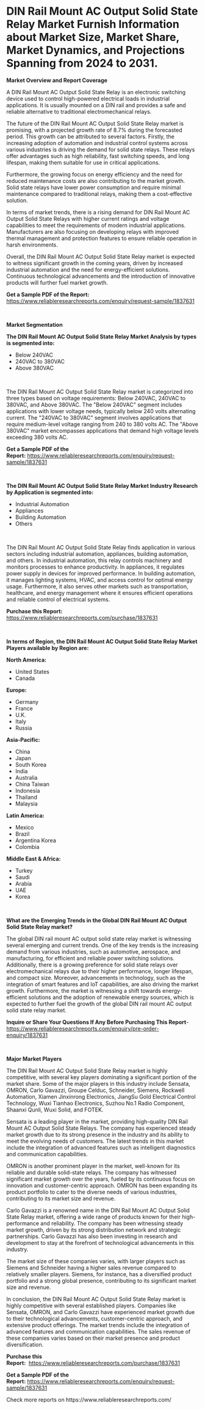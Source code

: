<p><h1>DIN Rail Mount AC Output Solid State Relay Market Furnish Information about Market Size, Market Share, Market Dynamics, and Projections Spanning from 2024 to 2031.</h1></p><p><strong>Market Overview and Report Coverage</strong></p>
<p><p>A DIN Rail Mount AC Output Solid State Relay is an electronic switching device used to control high-powered electrical loads in industrial applications. It is usually mounted on a DIN rail and provides a safe and reliable alternative to traditional electromechanical relays.</p><p>The future of the DIN Rail Mount AC Output Solid State Relay market is promising, with a projected growth rate of 8.7% during the forecasted period. This growth can be attributed to several factors. Firstly, the increasing adoption of automation and industrial control systems across various industries is driving the demand for solid state relays. These relays offer advantages such as high reliability, fast switching speeds, and long lifespan, making them suitable for use in critical applications.</p><p>Furthermore, the growing focus on energy efficiency and the need for reduced maintenance costs are also contributing to the market growth. Solid state relays have lower power consumption and require minimal maintenance compared to traditional relays, making them a cost-effective solution.</p><p>In terms of market trends, there is a rising demand for DIN Rail Mount AC Output Solid State Relays with higher current ratings and voltage capabilities to meet the requirements of modern industrial applications. Manufacturers are also focusing on developing relays with improved thermal management and protection features to ensure reliable operation in harsh environments.</p><p>Overall, the DIN Rail Mount AC Output Solid State Relay market is expected to witness significant growth in the coming years, driven by increased industrial automation and the need for energy-efficient solutions. Continuous technological advancements and the introduction of innovative products will further fuel market growth.</p></p>
<p><strong>Get a Sample PDF of the Report:</strong> <a href="https://www.reliableresearchreports.com/enquiry/request-sample/1837631">https://www.reliableresearchreports.com/enquiry/request-sample/1837631</a></p>
<p>&nbsp;</p>
<p><strong>Market Segmentation</strong></p>
<p><strong>The DIN Rail Mount AC Output Solid State Relay Market Analysis by types is segmented into:</strong></p>
<p><ul><li>Below 240VAC</li><li>240VAC to 380VAC</li><li>Above 380VAC</li></ul></p>
<p>&nbsp;</p>
<p><p>The DIN Rail Mount AC Output Solid State Relay market is categorized into three types based on voltage requirements: Below 240VAC, 240VAC to 380VAC, and Above 380VAC. The "Below 240VAC" segment includes applications with lower voltage needs, typically below 240 volts alternating current. The "240VAC to 380VAC" segment involves applications that require medium-level voltage ranging from 240 to 380 volts AC. The "Above 380VAC" market encompasses applications that demand high voltage levels exceeding 380 volts AC.</p></p>
<p><strong>Get a Sample PDF of the Report:</strong>&nbsp;<a href="https://www.reliableresearchreports.com/enquiry/request-sample/1837631">https://www.reliableresearchreports.com/enquiry/request-sample/1837631</a></p>
<p>&nbsp;</p>
<p><strong>The DIN Rail Mount AC Output Solid State Relay Market Industry Research by Application is segmented into:</strong></p>
<p><ul><li>Industrial Automation</li><li>Appliances</li><li>Building Automation</li><li>Others</li></ul></p>
<p>&nbsp;</p>
<p><p>The DIN Rail Mount AC Output Solid State Relay finds application in various sectors including industrial automation, appliances, building automation, and others. In industrial automation, this relay controls machinery and monitors processes to enhance productivity. In appliances, it regulates power supply in devices for improved performance. In building automation, it manages lighting systems, HVAC, and access control for optimal energy usage. Furthermore, it also serves other markets such as transportation, healthcare, and energy management where it ensures efficient operations and reliable control of electrical systems.</p></p>
<p><strong>Purchase this Report:</strong>&nbsp; <a href="https://www.reliableresearchreports.com/purchase/1837631">https://www.reliableresearchreports.com/purchase/1837631</a></p>
<p>&nbsp;</p>
<p><strong>In terms of Region, the DIN Rail Mount AC Output Solid State Relay Market Players available by Region are:</strong></p>
<p>
    <p> <strong> North America: </strong>
        <ul>
            <li>United States</li>
            <li>Canada</li>
        </ul>
        </p> 
    <p> <strong> Europe: </strong>
        <ul>
            <li>Germany</li>
            <li>France</li>
            <li>U.K.</li>
            <li>Italy</li>
            <li>Russia</li>
        </ul>
        </p> 
    <p> <strong> Asia-Pacific: </strong>
        <ul>
            <li>China</li>
            <li>Japan</li>
            <li>South Korea</li>
            <li>India</li>
            <li>Australia</li>
            <li>China Taiwan</li>
            <li>Indonesia</li>
            <li>Thailand</li>
            <li>Malaysia</li>
        </ul>
        </p> 
    <p> <strong> Latin America: </strong>
        <ul>
            <li>Mexico</li>
            <li>Brazil</li>
            <li>Argentina Korea</li>
            <li>Colombia</li>
        </ul>
        </p> 
    <p> <strong> Middle East & Africa: </strong>
        <ul>
            <li>Turkey</li>
            <li>Saudi</li>
            <li>Arabia</li>
            <li>UAE</li>
            <li>Korea</li>
        </ul>
    </p>
    </p>
<p>&nbsp;</p>
<p><strong>What are the Emerging Trends in the Global DIN Rail Mount AC Output Solid State Relay market?</strong></p>
<p><p>The global DIN rail mount AC output solid state relay market is witnessing several emerging and current trends. One of the key trends is the increasing demand from various industries, such as automotive, aerospace, and manufacturing, for efficient and reliable power switching solutions. Additionally, there is a growing preference for solid state relays over electromechanical relays due to their higher performance, longer lifespan, and compact size. Moreover, advancements in technology, such as the integration of smart features and IoT capabilities, are also driving the market growth. Furthermore, the market is witnessing a shift towards energy-efficient solutions and the adoption of renewable energy sources, which is expected to further fuel the growth of the global DIN rail mount AC output solid state relay market.</p></p>
<p><strong>Inquire or Share Your Questions If Any Before Purchasing This Report</strong>- <a href="https://www.reliableresearchreports.com/enquiry/pre-order-enquiry/1837631">https://www.reliableresearchreports.com/enquiry/pre-order-enquiry/1837631</a></p>
<p>&nbsp;</p>
<p><strong>Major Market Players</strong></p>
<p><p>The DIN Rail Mount AC Output Solid State Relay market is highly competitive, with several key players dominating a significant portion of the market share. Some of the major players in this industry include Sensata, OMRON, Carlo Gavazzi, Groupe Celduc, Schneider, Siemens, Rockwell Automation, Xiamen Jinxinrong Electronics, JiangSu Gold Electrical Control Technology, Wuxi Tianhao Electronics, Suzhou No.1 Radio Component, Shaanxi Qunli, Wuxi Solid, and FOTEK.</p><p>Sensata is a leading player in the market, providing high-quality DIN Rail Mount AC Output Solid State Relays. The company has experienced steady market growth due to its strong presence in the industry and its ability to meet the evolving needs of customers. The latest trends in this market include the integration of advanced features such as intelligent diagnostics and communication capabilities.</p><p>OMRON is another prominent player in the market, well-known for its reliable and durable solid-state relays. The company has witnessed significant market growth over the years, fueled by its continuous focus on innovation and customer-centric approach. OMRON has been expanding its product portfolio to cater to the diverse needs of various industries, contributing to its market size and revenue.</p><p>Carlo Gavazzi is a renowned name in the DIN Rail Mount AC Output Solid State Relay market, offering a wide range of products known for their high-performance and reliability. The company has been witnessing steady market growth, driven by its strong distribution network and strategic partnerships. Carlo Gavazzi has also been investing in research and development to stay at the forefront of technological advancements in this industry.</p><p>The market size of these companies varies, with larger players such as Siemens and Schneider having a higher sales revenue compared to relatively smaller players. Siemens, for instance, has a diversified product portfolio and a strong global presence, contributing to its significant market size and revenue.</p><p>In conclusion, the DIN Rail Mount AC Output Solid State Relay market is highly competitive with several established players. Companies like Sensata, OMRON, and Carlo Gavazzi have experienced market growth due to their technological advancements, customer-centric approach, and extensive product offerings. The market trends include the integration of advanced features and communication capabilities. The sales revenue of these companies varies based on their market presence and product diversification.</p></p>
<p><strong>Purchase this Report:</strong>&nbsp;&nbsp;<a href="https://www.reliableresearchreports.com/purchase/1837631">https://www.reliableresearchreports.com/purchase/1837631</a></p>
<p></p>
<p><strong>Get a Sample PDF of the Report:</strong>&nbsp;<a href="https://www.reliableresearchreports.com/enquiry/request-sample/1837631">https://www.reliableresearchreports.com/enquiry/request-sample/1837631</a></p>
<p>Check more reports on https://www.reliableresearchreports.com/</p>